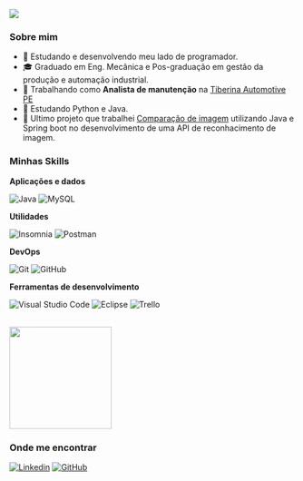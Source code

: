 ![](https://komarev.com/ghpvc/?username=vitorcav&color=006bed)

<h3>Sobre mim</h3>

- 🤔 Estudando e desenvolvendo meu lado de programador.
- 🎓 Graduado em Eng. Mecânica e Pos-graduação em gestão da produção e automação industrial.
- 💼 Trabalhando como **Analista de manutenção** na <a href="[https://www.tiberinagroup.com/]">Tiberina Automotive PE</a>
- 🌱 Estudando Python e Java.
- 💬 Ultimo projeto que trabalhei <a href="[https://github.com/NExT-2023-1/t03-comparacao-de-imagens]">Comparação de imagem</a> utilizando Java e Spring boot no desenvolvimento de uma API de reconhacimento de imagem.

<h3>Minhas Skills</h3>

**Aplicações e dados**

![Java](https://img.shields.io/badge/-Java-333333?style=flat&logo=Java&logoColor=007396)
![MySQL](https://img.shields.io/badge/-MySQL-333333?style=flat&logo=mysql)

**Utilidades**

![Insomnia](https://img.shields.io/badge/-Insomnia-333333?style=flat&logo=insomnia)
![Postman](https://img.shields.io/badge/-Postman-333333?style=flat&logo=postman)

**DevOps**

![Git](https://img.shields.io/badge/-Git-333333?style=flat&logo=git)
![GitHub](https://img.shields.io/badge/-GitHub-333333?style=flat&logo=github)

**Ferramentas de desenvolvimento**

![Visual Studio Code](https://img.shields.io/badge/-Visual%20Studio%20Code-333333?style=flat&logo=visual-studio-code&logoColor=007ACC)
![Eclipse](https://img.shields.io/badge/-Eclipse-333333?style=flat&logo=eclipse-ide&logoColor=2C2255)
![Trello](https://img.shields.io/badge/-Trello-333333?style=flat&logo=trello&logoColor=007ACC)

<br/>

<a href="https://github.com/VitorCav">
  <img height="180em" src="https://github-readme-stats.vercel.app/api?username=vitorcav&theme=dracula&show_icons=true" />
</a>

<h3>Onde me encontrar</h3>

[![Linkedin](https://img.shields.io/badge/-username-blue?style=flat-square&logo=Linkedin&logoColor=white&link=engvitorcavalcanti)](https://www.linkedin.com/in/engvitorcavalcanti/)
[![GitHub](https://img.shields.io/github/followers/iuricode?label=follow&style=social)](https://github.com/VitorCav)
